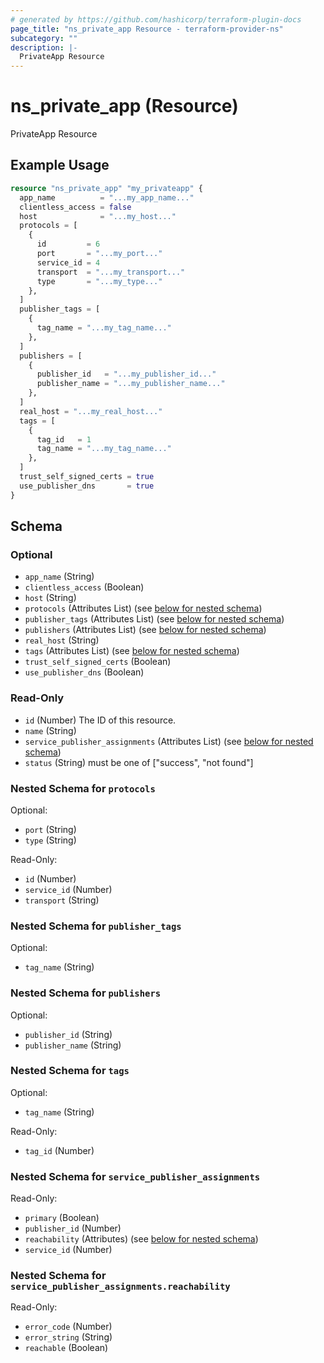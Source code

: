 ```yaml
---
# generated by https://github.com/hashicorp/terraform-plugin-docs
page_title: "ns_private_app Resource - terraform-provider-ns"
subcategory: ""
description: |-
  PrivateApp Resource
---
```


# ns_private_app (Resource)

PrivateApp Resource

## Example Usage

```terraform
resource "ns_private_app" "my_privateapp" {
  app_name          = "...my_app_name..."
  clientless_access = false
  host              = "...my_host..."
  protocols = [
    {
      id         = 6
      port       = "...my_port..."
      service_id = 4
      transport  = "...my_transport..."
      type       = "...my_type..."
    },
  ]
  publisher_tags = [
    {
      tag_name = "...my_tag_name..."
    },
  ]
  publishers = [
    {
      publisher_id   = "...my_publisher_id..."
      publisher_name = "...my_publisher_name..."
    },
  ]
  real_host = "...my_real_host..."
  tags = [
    {
      tag_id   = 1
      tag_name = "...my_tag_name..."
    },
  ]
  trust_self_signed_certs = true
  use_publisher_dns       = true
}
```

<!-- schema generated by tfplugindocs -->
## Schema

### Optional

- `app_name` (String)
- `clientless_access` (Boolean)
- `host` (String)
- `protocols` (Attributes List) (see [below for nested schema](#nestedatt--protocols))
- `publisher_tags` (Attributes List) (see [below for nested schema](#nestedatt--publisher_tags))
- `publishers` (Attributes List) (see [below for nested schema](#nestedatt--publishers))
- `real_host` (String)
- `tags` (Attributes List) (see [below for nested schema](#nestedatt--tags))
- `trust_self_signed_certs` (Boolean)
- `use_publisher_dns` (Boolean)

### Read-Only

- `id` (Number) The ID of this resource.
- `name` (String)
- `service_publisher_assignments` (Attributes List) (see [below for nested schema](#nestedatt--service_publisher_assignments))
- `status` (String) must be one of ["success", "not found"]

<a id="nestedatt--protocols"></a>
### Nested Schema for `protocols`

Optional:

- `port` (String)
- `type` (String)

Read-Only:

- `id` (Number)
- `service_id` (Number)
- `transport` (String)


<a id="nestedatt--publisher_tags"></a>
### Nested Schema for `publisher_tags`

Optional:

- `tag_name` (String)


<a id="nestedatt--publishers"></a>
### Nested Schema for `publishers`

Optional:

- `publisher_id` (String)
- `publisher_name` (String)


<a id="nestedatt--tags"></a>
### Nested Schema for `tags`

Optional:

- `tag_name` (String)

Read-Only:

- `tag_id` (Number)


<a id="nestedatt--service_publisher_assignments"></a>
### Nested Schema for `service_publisher_assignments`

Read-Only:

- `primary` (Boolean)
- `publisher_id` (Number)
- `reachability` (Attributes) (see [below for nested schema](#nestedatt--service_publisher_assignments--reachability))
- `service_id` (Number)

<a id="nestedatt--service_publisher_assignments--reachability"></a>
### Nested Schema for `service_publisher_assignments.reachability`

Read-Only:

- `error_code` (Number)
- `error_string` (String)
- `reachable` (Boolean)


